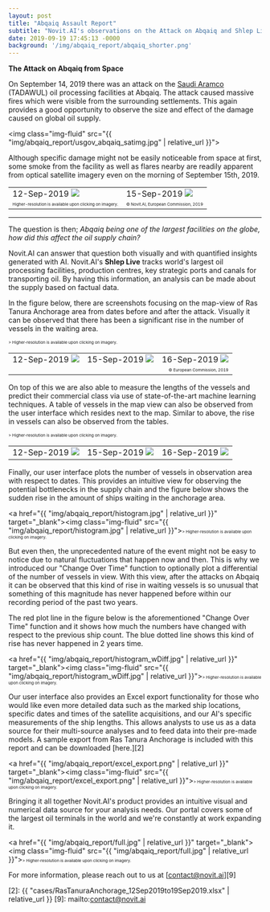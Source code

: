 ```yaml
---
layout: post
title: "Abqaiq Assault Report"
subtitle: "Novit.AI's observations on the Attack on Abqaiq and Shlep Live project's reflection"
date: 2019-09-19 17:45:13 -0000
background: '/img/abqaiq_report/abqaiq_shorter.png'
---
```


**The Attack on Abqaiq from Space**

<style type="text/css">

.smalltext {
	font-size: 8px;
}

</style>

On September 14, 2019 there was an attack on the [Saudi Aramco][1] (TADAWUL) oil processing facilities at Abqaiq. The attack caused massive fires which were visible from the surrounding settlements. This again provides a good opportunity to observe the size and effect of the damage caused on global oil supply.

<img class="img-fluid" src="{{ "img/abqaiq_report/usgov_abqaiq_satimg.jpg"  | relative_url }}">

Although specific damage might not be easily noticeable from space at first, some smoke from the facility as well as flares nearby are readily apparent from optical satellite imagery even on the morning of September 15th, 2019.
<table>
    <tr>
		<td>
			12-Sep-2019
			<a href="{{ "img/abqaiq_report/Sentinel_2019-09-12_07-06.jpg"  | relative_url }}" target="_blank"><img class="img-fluid" src="{{ "img/abqaiq_report/Sentinel_2019-09-12_07-06.jpg"  | relative_url }}"></a>
		</td>
		<td>
			15-Sep-2019
			<a href="{{ "img/abqaiq_report/Sentinel_2019-09-15_07-16.jpg"  | relative_url }}" target="_blank"><img class="img-fluid" src="{{ "img/abqaiq_report/Sentinel_2019-09-15_07-16.jpg"  | relative_url }}"></a>
		</td>
	</tr>
	<tr style="text-align: right;">
		<td style="text-align: left;">
            <span class="smalltext">Higher-resolution is available upon clicking on imagery.</span>
        </td>
		<td>
			<span class="smalltext" style="text-align: right;">© Novit.AI, European Commission, 2019</span>
		</td>
	</tr>
</table>
<hr />


The question is then; *Abqaiq being one of the largest facilities on the globe, how did this affect the oil supply chain?*

Novit.AI can answer that question both visually and with quantified insights generated with AI. Novit.AI's **Shlep Live** tracks world's largest oil processing facilities, production centres, key strategic ports and canals for transporting oil. By having this information, an analysis can be made about the supply based on factual data.

In the figure below, there are screenshots focusing on the map-view of Ras Tanura Anchorage area from dates before and after the attack. Visually it can be observed that there has been a significant rise in the number of vessels in the waiting area.

<table>
    <tr>
        <td>
            12-Sep-2019
            <a href="{{ "img/abqaiq_report/12sep2019_screenshot.jpg"  | relative_url }}" target="_blank"><img class="img-fluid" src="{{ "img/abqaiq_report/12sep2019_screenshot.jpg"  | relative_url }}"></a>
        </td>
        <td>
            15-Sep-2019
            <a href="{{ "img/abqaiq_report/15sep2019_screenshot.jpg"  | relative_url }}" target="_blank"><img class="img-fluid" src="{{ "img/abqaiq_report/15sep2019_screenshot.jpg"  | relative_url }}"></a>
        </td>
        <td>
            16-Sep-2019
            <a href="{{ "img/abqaiq_report/16sep2019_screenshot.jpg"  | relative_url }}" target="_blank"><img class="img-fluid" src="{{ "img/abqaiq_report/16sep2019_screenshot.jpg"  | relative_url }}"></a>
        </td>
    </tr>
    <tr style="text-align: right;">
        <td style="text-align: left;">
        </td>
        <td>
        </td>
        <td>
            <span class="smalltext" style="text-align: right;">© European Commission, 2019</span>
        </td>
    </tr>
    <span class="smalltext">> Higher-resolution is available upon clicking on imagery.</span>
</table>

On top of this we are also able to measure the lengths of the vessels and predict their commercial class via use of state-of-the-art machine learning techniques. A table of vessels in the map view can also be observed from the user interface which resides next to the map. Similar to above, the rise in vessels can also be observed from the tables.

<table>
    <tr>
        <td style="vertical-align: top;">
            12-Sep-2019
            <a href="{{ "img/abqaiq_report/12sep2019_table.jpg"  | relative_url }}" target="_blank"><img class="img-fluid" src="{{ "img/abqaiq_report/12sep2019_table.jpg"  | relative_url }}"></a>
        </td>
        <td>
            15-Sep-2019
            <a href="{{ "img/abqaiq_report/15sep2019_table.jpg"  | relative_url }}" target="_blank"><img class="img-fluid" src="{{ "img/abqaiq_report/15sep2019_table.jpg"  | relative_url }}"></a>
        </td>
        <td>
            16-Sep-2019
            <a href="{{ "img/abqaiq_report/16sep2019_table.jpg"  | relative_url }}" target="_blank"><img class="img-fluid" src="{{ "img/abqaiq_report/16sep2019_table.jpg"  | relative_url }}"></a>
        </td>
    </tr>
    <span class="smalltext">> Higher-resolution is available upon clicking on imagery.</span>
</table>

Finally, our user interface plots the number of vessels in observation area with respect to dates. This provides an intuitive view for observing the potential bottlenecks in the supply chain and the figure below shows the sudden rise in the amount of ships waiting in the anchorage area.

<a href="{{ "img/abqaiq_report/histogram.jpg"  | relative_url }}" target="_blank"><img class="img-fluid" src="{{ "img/abqaiq_report/histogram.jpg"  | relative_url }}"></a><span class="smalltext">> Higher-resolution is available upon clicking on imagery.</span>


But even then, the unprecedented nature of the event might not be easy to notice due to natural fluctuations that happen now and then. This is why we introduced our "Change Over Time" function to optionally plot a differential of the number of vessels in view. With this view, after the attacks on Abqaiq it can be observed that this kind of rise in waiting vessels is so unusual that something of this magnitude has never happened before within our recording period of the past two years.

The red plot line in the figure below is the aforementioned "Change Over Time" function and it shows how much the numbers have changed with respect to the previous ship count. The blue dotted line shows this kind of rise has never happened in 2 years time.

<a href="{{ "img/abqaiq_report/histogram_wDiff.jpg"  | relative_url }}" target="_blank"><img class="img-fluid" src="{{ "img/abqaiq_report/histogram_wDiff.jpg"  | relative_url }}"></a><span class="smalltext">> Higher-resolution is available upon clicking on imagery.</span>

Our user interface also provides an Excel export functionality for those who would like even more detailed data such as the marked ship locations, specific dates and times of the satellite acquisitions, and our AI's specific measurements of the ship lengths. This allows analysts to use us as a data source for their multi-source analyses and to feed data into their pre-made models. A sample export from Ras Tanura Anchorage is included with this report and can be downloaded [here.][2]

<a href="{{ "img/abqaiq_report/excel_export.png"  | relative_url }}" target="_blank"><img class="img-fluid" src="{{ "img/abqaiq_report/excel_export.png"  | relative_url }}"></a><span class="smalltext">> Higher-resolution is available upon clicking on imagery.</span>

Bringing it all together Novit.AI's product provides an intuitive visual and numerical data source for your analysis needs. Our portal covers some of the largest oil terminals in the world and we're constantly at work expanding it.

<a href="{{ "img/abqaiq_report/full.jpg"  | relative_url }}" target="_blank"><img class="img-fluid" src="{{ "img/abqaiq_report/full.jpg"  | relative_url }}"></a><span class="smalltext">> Higher-resolution is available upon clicking on imagery.</span>

For more information, please reach out to us at [contact@novit.ai][9]


[1]: https://www.saudiaramco.com
[2]: {{ "cases/RasTanuraAnchorage_12Sep2019to19Sep2019.xlsx" | relative_url }}
[9]: mailto:contact@novit.ai


<script type="text/javascript">
(function() {
  var links = document.getElementsByTagName('a');
  for (var i = 0; i < links.length; i++) {
    if (/^(https?:)?\/\//.test(links[i].getAttribute('href'))) {
      links[i].target = '_blank';
    }
  }
})();
</script>